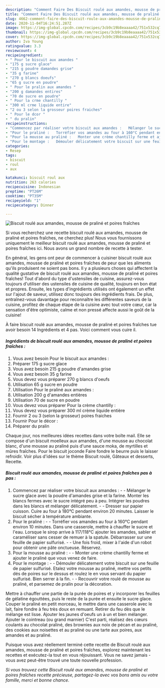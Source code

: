 ```yaml
---
description: "Comment Faire Des Biscuit roulé aux amandes, mousse de praliné et poires fraîches"
title: "Comment Faire Des Biscuit roulé aux amandes, mousse de praliné et poires fraîches"
slug: 4662-comment-faire-des-biscuit-roule-aux-amandes-mousse-de-praline-et-poires-fraiches
date: 2020-11-04T16:24:51.287Z
image: https://img-global.cpcdn.com/recipes/3cb9c19b8eaaaa42/751x532cq70/biscuit-roule-aux-amandes-mousse-de-praline-et-poires-fraiches-photo-principale-de-la-recette.jpg
thumbnail: https://img-global.cpcdn.com/recipes/3cb9c19b8eaaaa42/751x532cq70/biscuit-roule-aux-amandes-mousse-de-praline-et-poires-fraiches-photo-principale-de-la-recette.jpg
cover: https://img-global.cpcdn.com/recipes/3cb9c19b8eaaaa42/751x532cq70/biscuit-roule-aux-amandes-mousse-de-praline-et-poires-fraiches-photo-principale-de-la-recette.jpg
author: Iva Young
ratingvalue: 3.3
reviewcount: 4
recipeingredient:
- " Pour le biscuit aux amandes "
- "175 g sucre glace"
- "215 g poudre damandes grise"
- "35 g farine"
- "270 g blancs doeufs"
- "65 g sucre en poudre"
- " Pour le pralin aux amandes "
- "200 g damandes entires"
- "70 de sucre en poudre"
- " Pour la crme chantilly "
- "300 ml crme liquide entire"
- "2 ou 3 selon la grosseur poires fraiches"
- " Pour le dcor "
- " du pralin"
recipeinstructions:
- "Commencez par réaliser votre biscuit aux amandes :   Mélanger le sucre glace avec la poudre d&#39;amandes grise et la farine. Monter les blancs fermes avec le sucre intégré peu à peu. Intégrer les poudres dans les blancs et mélanger délicatement.  Dresser sur papier cuisson. Cuire au four à 180°C pendant environ 20 minutes. Laisser le biscuit sécher à température ambiante."
- "Pour le praliné :   Torréfier vos amandes au four à 160°C pendant environ 10 minutes. Dans une casserole, mettre à chauffer le sucre et l&#39;eau. Lorsque le sirop arrive à 117/118°C ajouter les amandes, sabler et caraméliser sans cesser de remuer à la spatule. Débarrasser sur une feuille de papier sulfurisé.   Une fois froid, mixer à l&#39;aide d&#39;un robot pour obtenir une pâte onctueuse. Réservez."
- "Pour la mousse au praliné :   Monter une crème chantilly ferme et ajouter le praliné que vous venez de faire."
- "Pour le montage :   Démouler délicatement votre biscuit sur une feuille de papier sulfurisé. Etalez votre mousse au praliné, mettre vos petits dés de poires sur le dessus et roulez le en vous servant du papier sulfurisé. Bien serrer à la fin.   Recouvrir votre roulé de mousse au praliné, et parsemez de pralin pour la décoration."
categories:
- Resep
tags:
- biscuit
- roul
- aux

katakunci: biscuit roul aux 
nutrition: 263 calories
recipecuisine: Indonesian
preptime: "PT26M"
cooktime: "PT35M"
recipeyield: "1"
recipecategory: Dinner

---
```



![Biscuit roulé aux amandes, mousse de praliné et poires fraîches](https://img-global.cpcdn.com/recipes/3cb9c19b8eaaaa42/751x532cq70/biscuit-roule-aux-amandes-mousse-de-praline-et-poires-fraiches-photo-principale-de-la-recette.jpg)

Si vous recherchez une recette biscuit roulé aux amandes, mousse de praliné et poires fraîches, ne cherchez plus! Nous vous fournissons uniquement le meilleur biscuit roulé aux amandes, mousse de praliné et poires fraîches ici. Nous avons un grand nombre de recette à tester.

En général, les gens ont peur de commencer à cuisiner biscuit roulé aux amandes, mousse de praliné et poires fraîches de peur que les aliments qu'ils produisent ne soient pas bons. Il y a plusieurs choses qui affectent la qualité gustative de biscuit roulé aux amandes, mousse de praliné et poires fraîches! Tout d'abord du type d'ustensiles de cuisine, assurez-vous toujours d'utiliser des ustensiles de cuisine de qualité, toujours en bon état et propres. Ensuite, les types d'ingrédients utilisés ont également un effet sur l'ajout de saveur, utilisez donc toujours des ingrédients frais. De plus, entraînez-vous davantage pour reconnaître les différentes saveurs de la cuisine, profitez de chaque étape de la cuisine avec tout votre cœur, car la sensation d'être optimiste, calme et non pressé affecte aussi le goût de la cuisine!

<!--inarticleads1-->

À faire biscuit roulé aux amandes, mousse de praliné et poires fraîches tue avoir besoin 14 Ingrédients et 4 pas. Voici comment vous cuire il.

##### Ingrédients de biscuit roulé aux amandes, mousse de praliné et poires fraîches :

1. Vous avez besoin  Pour le biscuit aux amandes :
1. Préparer 175 g sucre glace
1. Vous avez besoin 215 g poudre d&#39;amandes grise
1. Vous avez besoin 35 g farine
1. Vous devez vous préparer 270 g blancs d&#39;oeufs
1. Utilisation 65 g sucre en poudre
1. Utilisation  Pour le praliné aux amandes :
1. Utilisation 200 g d&#39;amandes entières
1. Utilisation 70 de sucre en poudre
1. Vous devez vous préparer  Pour la crème chantilly :
1. Vous devez vous préparer 300 ml crème liquide entière
1. Fournir 2 ou 3 (selon la grosseur) poires fraiches
1. Fournir  Pour le décor :
1. Préparer  du pralin


Chaque jour, nos meilleures idées recettes dans votre boîte mail. Elle se compose d&#39;un biscuit moelleux aux amandes, d&#39;une mousse au chocolat blanc, d&#39;une mousse au praliné puis d&#39;une sauce moka, de myrtilles et mûres fraîches. Pour le biscuit joconde Faire fondre le beurre puis le laisser refroidir. Voir plus d&#39;idées sur le thème Biscuit roulé, Gâteaux et desserts, Recette. 

<!--inarticleads2-->

##### Biscuit roulé aux amandes, mousse de praliné et poires fraîches pas à pas :

1. Commencez par réaliser votre biscuit aux amandes : -  -  Mélanger le sucre glace avec la poudre d&#39;amandes grise et la farine. Monter les blancs fermes avec le sucre intégré peu à peu. Intégrer les poudres dans les blancs et mélanger délicatement. -  - Dresser sur papier cuisson. Cuire au four à 180°C pendant environ 20 minutes. Laisser le biscuit sécher à température ambiante.
1. Pour le praliné :  -  - Torréfier vos amandes au four à 160°C pendant environ 10 minutes. Dans une casserole, mettre à chauffer le sucre et l&#39;eau. Lorsque le sirop arrive à 117/118°C ajouter les amandes, sabler et caraméliser sans cesser de remuer à la spatule. Débarrasser sur une feuille de papier sulfurisé.  -  - Une fois froid, mixer à l&#39;aide d&#39;un robot pour obtenir une pâte onctueuse. Réservez.
1. Pour la mousse au praliné :  -  - Monter une crème chantilly ferme et ajouter le praliné que vous venez de faire.
1. Pour le montage :  -  - Démouler délicatement votre biscuit sur une feuille de papier sulfurisé. Etalez votre mousse au praliné, mettre vos petits dés de poires sur le dessus et roulez le en vous servant du papier sulfurisé. Bien serrer à la fin.  -  - Recouvrir votre roulé de mousse au praliné, et parsemez de pralin pour la décoration.


Mettre à chauffer une partie de la purée de poires et y incorporer les feuilles de gélatine égouttées, puis le reste de la purée et ensuite le sucre glace. Couper le praliné en petit morceau, le mettre dans une casserole avec le lait, faire fondre à feu très doux en remuant. Retirer du feu dès que le mélange est lisse. Ajouter les jaunes d&#39;oeufs un à un et bien mélanger. Ajouter le cointreau (ou grand marnier) C&#39;est parti, réalisez des cœurs coulants au chocolat praliné, des brownies aux noix de pécan et au praliné, des cookies aux noisettes et au praliné ou une tarte aux poires, aux amandes et au praliné. 

<!--inarticleads1-->

<p>
Puisque vous avez réellement terminé cette recette de Biscuit roulé aux amandes, mousse de praliné et poires fraîches, explorez maintenant les recettes et exécutez-la tout en vous réjouissant. Vous ne savez jamais - vous avez peut-être trouvé une toute nouvelle profession.
</p>

<p>
<i>Si vous trouvez cette Biscuit roulé aux amandes, mousse de praliné et poires fraîches recette précieuse, partagez-la avec vos bons amis ou votre famille, merci et bonne chance.</i>
</p>
